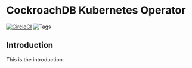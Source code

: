 # CockroachDB Kubernetes Operator

[![CircleCI](https://circleci.com/gh/smartmachine/crdb-operator/tree/master.svg?style=svg)](https://circleci.com/gh/smartmachine/crdb-operator/tree/master)  ![Tags](https://img.shields.io/github/tag/smartmachine/crdb-operator.svg?label=Latest%20Tag&style=social)

## Introduction

This is the introduction.

